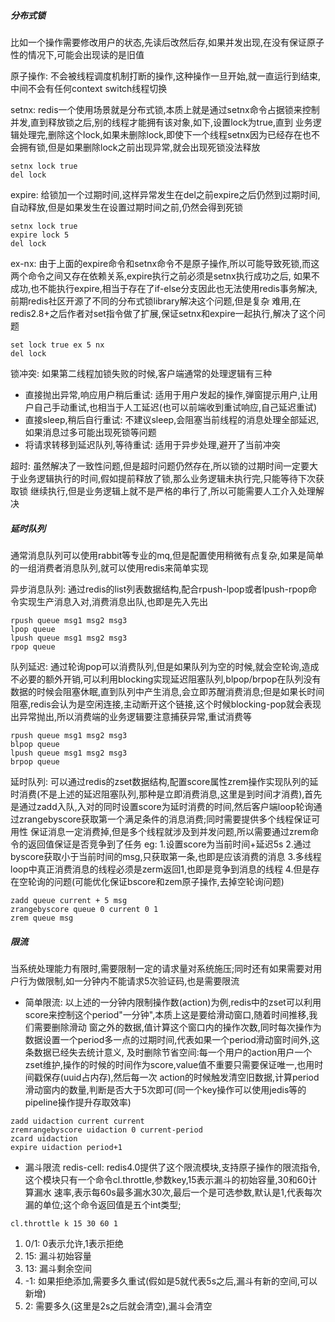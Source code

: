 ##### 分布式锁
比如一个操作需要修改用户的状态,先读后改然后存,如果并发出现,在没有保证原子性的情况下,可能会出现读的是旧值

原子操作: 不会被线程调度机制打断的操作,这种操作一旦开始,就一直运行到结束,中间不会有任何context switch线程切换

setnx: redis一个使用场景就是分布式锁,本质上就是通过setnx命令占据锁来控制并发,直到释放锁之后,别的线程才能拥有该对象,如下,设置lock为true,直到
业务逻辑处理完,删除这个lock,如果未删除lock,即使下一个线程setnx因为已经存在也不会拥有锁,但是如果删除lock之前出现异常,就会出现死锁没法释放
```shell script
setnx lock true
del lock
```

expire: 给锁加一个过期时间,这样异常发生在del之前expire之后仍然到过期时间,自动释放,但是如果发生在设置过期时间之前,仍然会得到死锁
```shell script
setnx lock true
expire lock 5
del lock
```

ex-nx: 由于上面的expire命令和setnx命令不是原子操作,所以可能导致死锁,而这两个命令之间又存在依赖关系,expire执行之前必须是setnx执行成功之后,
如果不成功,也不能执行expire,相当于存在了if-else分支因此也无法使用redis事务解决,前期redis社区开源了不同的分布式锁library解决这个问题,但是复杂
难用,在redis2.8+之后作者对set指令做了扩展,保证setnx和expire一起执行,解决了这个问题
```shell script
set lock true ex 5 nx
del lock
```

锁冲突: 如果第二线程加锁失败的时候,客户端通常的处理逻辑有三种
 - 直接抛出异常,响应用户稍后重试: 适用于用户发起的操作,弹窗提示用户,让用户自己手动重试,也相当于人工延迟(也可以前端收到重试响应,自己延迟重试)
 - 直接sleep,稍后自行重试: 不建议sleep,会阻塞当前线程的消息处理全部延迟,如果消息过多可能出现死锁等问题
 - 将请求转移到延迟队列,等待重试: 适用于异步处理,避开了当前冲突

超时: 虽然解决了一致性问题,但是超时问题仍然存在,所以锁的过期时间一定要大于业务逻辑执行的时间,假如提前释放了锁,那么业务逻辑未执行完,只能等待下次获取锁
继续执行,但是业务逻辑上就不是严格的串行了,所以可能需要人工介入处理解决

##### 延时队列
通常消息队列可以使用rabbit等专业的mq,但是配置使用稍微有点复杂,如果是简单的一组消费者消息队列,就可以使用redis来简单实现

异步消息队列: 通过redis的list列表数据结构,配合rpush-lpop或者lpush-rpop命令实现生产消息入对,消费消息出队,也即是先入先出
```shell script
rpush queue msg1 msg2 msg3
lpop queue
lpush queue msg1 msg2 msg3
rpop queue
```

队列延迟: 通过轮询pop可以消费队列,但是如果队列为空的时候,就会空轮询,造成不必要的额外开销,可以利用blocking实现延迟阻塞队列,blpop/brpop在队列没有
数据的时候会阻塞休眠,直到队列中产生消息,会立即苏醒消费消息;但是如果长时间阻塞,redis会认为是空闲连接,主动断开这个链接,这个时候blocking-pop就会表现
出异常抛出,所以消费端的业务逻辑要注意捕获异常,重试消费等
```shell script
rpush queue msg1 msg2 msg3
blpop queue
lpush queue msg1 msg2 msg3
brpop queue
```

延时队列: 可以通过redis的zset数据结构,配置score属性zrem操作实现队列的延时消费(不是上述的延迟阻塞队列,那种是立即消费消息,这里是到时间才消费),首先
是通过zadd入队,入对的同时设置score为延时消费的时间,然后客户端loop轮询通过zrangebyscore获取第一个满足条件的消息消费;同时需要提供多个线程保证可用性
保证消息一定消费掉,但是多个线程就涉及到并发问题,所以需要通过zrem命令的返回值保证是否竞争到了任务
eg: 
1.设置score为当前时间+延迟5s 
2.通过byscore获取小于当前时间的msg,只获取第一条,也即是应该消费的消息
3.多线程loop中真正消费消息的线程必须是zerm返回1,也即是竞争到消息的线程
4.但是存在空轮询的问题(可能优化保证bscore和zem原子操作,去掉空轮询问题)
```shell script
zadd queue current + 5 msg
zrangebyscore queue 0 current 0 1
zrem queue msg
```

##### 限流
当系统处理能力有限时,需要限制一定的请求量对系统施压;同时还有如果需要对用户行为做限制,如一分钟内不能请求5次验证码,也是需要限流
 - 简单限流:
  以上述的一分钟内限制操作数(action)为例,redis中的zset可以利用score来控制这个period"一分钟",本质上这是要给滑动窗口,随着时间推移,我们需要删除滑动
  窗之外的数据,值计算这个窗口内的操作次数,同时每次操作为数据设置一个period多一点的过期时间,代表如果一个period滑动窗时间外,这条数据已经失去统计意义,
  及时删除节省空间:每一个用户的action用户一个zset维护,操作的时候的时间作为score,value值不重要只需要保证唯一,也用时间戳保存(uuid占内存),然后每一次
  action的时候触发清空旧数据,计算period滑动窗内的数量,判断是否大于5次即可(同一个key操作可以使用jedis等的pipeline操作提升存取效率)

 ```shell script
 zadd uidaction current current
 zremrangebyscore uidaction 0 current-period
 zcard uidaction
 expire uidaction period+1
 ``` 

 - 漏斗限流
redis-cell: redis4.0提供了这个限流模块,支持原子操作的限流指令,这个模块只有一个命令cl.throttle,参数key,15表示漏斗的初始容量,30和60计算漏水
速率,表示每60s最多漏水30次,最后一个是可选参数,默认是1,代表每次漏的单位;这个命令返回值是五个int类型;
```shell script
cl.throttle k 15 30 60 1
``` 
   1. 0/1: 0表示允许,1表示拒绝
   2. 15: 漏斗初始容量
   3. 13: 漏斗剩余空间
   4. -1: 如果拒绝添加,需要多久重试(假如是5就代表5s之后,漏斗有新的空间,可以新增) 
   5. 2: 需要多久(这里是2s之后就会清空),漏斗会清空
 